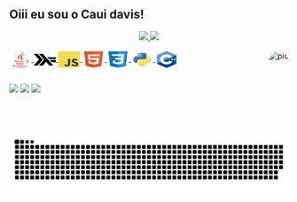 ## Oiii eu sou o Caui davis!
<div align="center">
  <a href="https://github.com/cauidavismatosdeoliveira">
  <img height="180em" src="https://github-readme-stats.vercel.app/api?username=cauidavismatosdeoliveira&show_icons=true&theme=cobalt&include_all_commits=false&count_private=true"/>
  <img height="180em" src="https://github-readme-stats.vercel.app/api/top-langs/?username=cauidavismatosdeoliveira&layout=compact&langs_count=10&theme=cobalt"/>
</div>
<div style="display: inline_block"><br>
  <img align="center" alt="Java" height="30" width="40" src="https://raw.githubusercontent.com/devicons/devicon/master/icons/java/java-plain.svg">
  <img align="center" alt="Haskell" height="30" width="40" src="https://raw.githubusercontent.com/devicons/devicon/master/icons/haskell/haskell-plain.svg">
  <img align="center" alt="Js" height="30" width="40" src="https://raw.githubusercontent.com/devicons/devicon/master/icons/javascript/javascript-original.svg">
  <img align="center" alt="HTML" height="30" width="40" src="https://raw.githubusercontent.com/devicons/devicon/master/icons/html5/html5-original.svg">
  <img align="center" alt="CSS" height="30" width="40" src="https://raw.githubusercontent.com/devicons/devicon/master/icons/css3/css3-original.svg">
  <img align="center" alt="Python" height="30" width="40" src="https://raw.githubusercontent.com/devicons/devicon/master/icons/python/python-original.svg">
  <img align="center" alt="Rafa-C++" height="30" width="40" src="https://raw.githubusercontent.com/devicons/devicon/master/icons/cplusplus/cplusplus-original.svg">
  <img align="right" alt="pic" height="150" style="border-radius:50px;" src="https://cdn.discordapp.com/attachments/509695861173911557/1015038905927598100/download20220904200821.png?width=676&height=676">
</div>
  
  ##
 
<div> 
  <a href="https://www.facebook.com/caui.davis/" target="_blank"><img src="https://img.shields.io/badge/Facebook-1877F2?style=for-the-badge&logo=facebook&logoColor=white" target="_blank"></a>
  <a href="https://www.instagram.com/cauidavis/" target="_blank"><img src="https://img.shields.io/badge/-Instagram-%23E4405F?style=for-the-badge&logo=instagram&logoColor=white" target="_blank"></a>
  <a href="https://www.linkedin.com/in/caui-davis-05a06224b/" target="_blank"><img src="https://img.shields.io/badge/-LinkedIn-%230077B5?style=for-the-badge&logo=linkedin&logoColor=white" target="_blank"></a> 
  
  ![Snake animation](https://github.com/cauidavismatosdeoliveira/cauidavismatosdeoliveira/blob/output/github-contribution-grid-snake.svg)
  
  </div>
